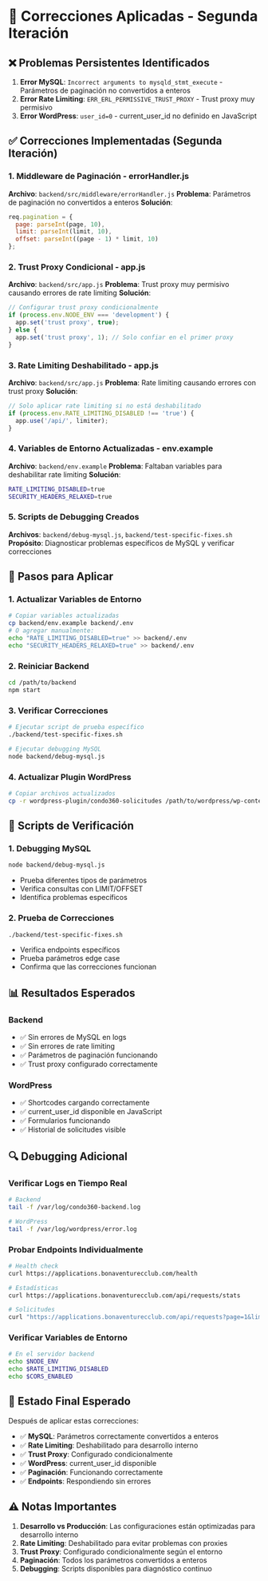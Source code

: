 # 🔧 Correcciones Aplicadas - Segunda Iteración

## ❌ Problemas Persistentes Identificados

1. **Error MySQL**: `Incorrect arguments to mysqld_stmt_execute` - Parámetros de paginación no convertidos a enteros
2. **Error Rate Limiting**: `ERR_ERL_PERMISSIVE_TRUST_PROXY` - Trust proxy muy permisivo
3. **Error WordPress**: `user_id=0` - current_user_id no definido en JavaScript

## ✅ Correcciones Implementadas (Segunda Iteración)

### 1. **Middleware de Paginación - errorHandler.js**
**Archivo**: `backend/src/middleware/errorHandler.js`
**Problema**: Parámetros de paginación no convertidos a enteros
**Solución**:
```javascript
req.pagination = {
  page: parseInt(page, 10),
  limit: parseInt(limit, 10),
  offset: parseInt((page - 1) * limit, 10)
};
```

### 2. **Trust Proxy Condicional - app.js**
**Archivo**: `backend/src/app.js`
**Problema**: Trust proxy muy permisivo causando errores de rate limiting
**Solución**:
```javascript
// Configurar trust proxy condicionalmente
if (process.env.NODE_ENV === 'development') {
  app.set('trust proxy', true);
} else {
  app.set('trust proxy', 1); // Solo confiar en el primer proxy
}
```

### 3. **Rate Limiting Deshabilitado - app.js**
**Archivo**: `backend/src/app.js`
**Problema**: Rate limiting causando errores con trust proxy
**Solución**:
```javascript
// Solo aplicar rate limiting si no está deshabilitado
if (process.env.RATE_LIMITING_DISABLED !== 'true') {
  app.use('/api/', limiter);
}
```

### 4. **Variables de Entorno Actualizadas - env.example**
**Archivo**: `backend/env.example`
**Problema**: Faltaban variables para deshabilitar rate limiting
**Solución**:
```bash
RATE_LIMITING_DISABLED=true
SECURITY_HEADERS_RELAXED=true
```

### 5. **Scripts de Debugging Creados**
**Archivos**: `backend/debug-mysql.js`, `backend/test-specific-fixes.sh`
**Propósito**: Diagnosticar problemas específicos de MySQL y verificar correcciones

## 🚀 Pasos para Aplicar

### 1. **Actualizar Variables de Entorno**
```bash
# Copiar variables actualizadas
cp backend/env.example backend/.env
# O agregar manualmente:
echo "RATE_LIMITING_DISABLED=true" >> backend/.env
echo "SECURITY_HEADERS_RELAXED=true" >> backend/.env
```

### 2. **Reiniciar Backend**
```bash
cd /path/to/backend
npm start
```

### 3. **Verificar Correcciones**
```bash
# Ejecutar script de prueba específico
./backend/test-specific-fixes.sh

# Ejecutar debugging MySQL
node backend/debug-mysql.js
```

### 4. **Actualizar Plugin WordPress**
```bash
# Copiar archivos actualizados
cp -r wordpress-plugin/condo360-solicitudes /path/to/wordpress/wp-content/plugins/
```

## 🧪 Scripts de Verificación

### 1. **Debugging MySQL**
```bash
node backend/debug-mysql.js
```
- Prueba diferentes tipos de parámetros
- Verifica consultas con LIMIT/OFFSET
- Identifica problemas específicos

### 2. **Prueba de Correcciones**
```bash
./backend/test-specific-fixes.sh
```
- Verifica endpoints específicos
- Prueba parámetros edge case
- Confirma que las correcciones funcionan

## 📊 Resultados Esperados

### Backend
- ✅ Sin errores de MySQL en logs
- ✅ Sin errores de rate limiting
- ✅ Parámetros de paginación funcionando
- ✅ Trust proxy configurado correctamente

### WordPress
- ✅ Shortcodes cargando correctamente
- ✅ current_user_id disponible en JavaScript
- ✅ Formularios funcionando
- ✅ Historial de solicitudes visible

## 🔍 Debugging Adicional

### Verificar Logs en Tiempo Real
```bash
# Backend
tail -f /var/log/condo360-backend.log

# WordPress
tail -f /var/log/wordpress/error.log
```

### Probar Endpoints Individualmente
```bash
# Health check
curl https://applications.bonaventurecclub.com/health

# Estadísticas
curl https://applications.bonaventurecclub.com/api/requests/stats

# Solicitudes
curl "https://applications.bonaventurecclub.com/api/requests?page=1&limit=5"
```

### Verificar Variables de Entorno
```bash
# En el servidor backend
echo $NODE_ENV
echo $RATE_LIMITING_DISABLED
echo $CORS_ENABLED
```

## 🎯 Estado Final Esperado

Después de aplicar estas correcciones:
- ✅ **MySQL**: Parámetros correctamente convertidos a enteros
- ✅ **Rate Limiting**: Deshabilitado para desarrollo interno
- ✅ **Trust Proxy**: Configurado condicionalmente
- ✅ **WordPress**: current_user_id disponible
- ✅ **Paginación**: Funcionando correctamente
- ✅ **Endpoints**: Respondiendo sin errores

## ⚠️ Notas Importantes

1. **Desarrollo vs Producción**: Las configuraciones están optimizadas para desarrollo interno
2. **Rate Limiting**: Deshabilitado para evitar problemas con proxies
3. **Trust Proxy**: Configurado condicionalmente según el entorno
4. **Paginación**: Todos los parámetros convertidos a enteros
5. **Debugging**: Scripts disponibles para diagnóstico continuo
